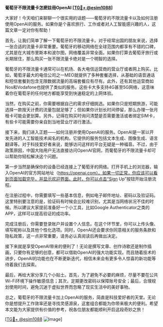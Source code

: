 **葡萄牙不限流量卡怎麽註冊OpenAI [[TG💪+ @esim1088](https://t.me/s/esim1088)]**

大家好！今天咱们来聊聊一个很实用的话题——葡萄牙的不限流量卡以及如何注册使用OpenAI的服务。如果你是个喜欢旅行、工作或者对人工智能感兴趣的人，这篇文章一定对你有帮助！

首先，让我们简单了解一下葡萄牙的不限流量卡。对于经常出国的朋友来说，选择一张合适的流量卡非常重要。葡萄牙的移动网络在全球范围内都享有不错的口碑，尤其是在大城市里斯本和波尔图，网络覆盖非常全面。如果你打算去葡萄牙旅行或长期居住，那么购买一张不限流量卡绝对是一个明智的选择。

葡萄牙的不限流量卡通常可以在机场、各大电信运营商的营业厅或者网上购买。比如，葡萄牙最大的电信公司之一MEO就提供了多种套餐选择，从基础的语音通话和短信套餐到包含无限数据流量的高端套餐应有尽有。此外，还有其他运营商如Nos和Vodafone也提供了类似的服务。这些卡大多支持4G甚至5G网络，这意味着你在葡萄牙的任何地方都能享受到快速稳定的上网体验。

当然，在购买之前，你需要根据自己的需求仔细挑选。如果你只是短期旅游，可能选择一款按天计费的流量包就足够了；但如果你计划长时间停留，那么办理一张月租卡可能会更划算。另外，记得在购买时询问清楚是否需要激活或者绑定SIM卡，有些卡可能需要你亲自到当地营业厅进行激活。

接下来，我们进入正题——如何注册并使用OpenAI的服务。OpenAI是一家以开发先进的人工智能技术闻名的机构，它提供的服务包括文本生成、图像生成、语言翻译等。对于科技爱好者来说，能够访问这样的平台无疑是一种福音。不过，由于政策原因，中国大陆用户无法直接访问OpenAI官网，而葡萄牙的不限流量卡却可以帮助你轻松解决这个问题。

第一步当然是确保你的设备已经连接上了葡萄牙的网络。打开手机上的浏览器，输入OpenAI的官方网站地址（https://openai.com）。如果一切正常，你应该可以看到页面加载完毕，并显示欢迎界面。此时，你可以点击“Sign Up”按钮开始注册流程。

在注册过程中，你需要填写一些基本信息，例如电子邮件地址、密码以及验证码。这里特别要注意的是，验证码有时候会比较难识别，尤其是当网络状况不佳的时候。所以建议大家提前准备好一个小工具，比如Google Authenticator之类的APP，这样可以提高验证的成功率。

完成注册后，你需要登录账户并设置个人信息。在这个环节里，你可以上传头像、填写昵称以及其他个性化选项。同时，OpenAI还会要求你同意相关的服务条款和隐私政策，这一点非常重要，请务必认真阅读后再做出决定。

接下来就是享受OpenAI带来的便利了！无论是撰写文章、创作诗歌还是制作插画，只要你有足够的创意，都可以借助OpenAI的强大功能实现。而且随着技术的进步，OpenAI的功能也在不断更新迭代，相信未来会有更多令人惊喜的新功能等待着我们去探索。

最后，再给大家分享几个小贴士。首先，为了避免不必要的麻烦，尽量不要在公共Wi-Fi环境下操作敏感信息；其次，定期更改密码以保障账号安全；最后，合理规划使用时间，避免沉迷于虚拟世界而忽略了现实生活中的美好事物。

总之，葡萄牙的不限流量卡加上OpenAI的服务，简直是科技爱好者的天堂。无论你是想提升工作效率还是寻找灵感源泉，这套组合都能为你带来极大的便利。希望本文能为大家提供有价值的参考，祝各位朋友都能顺利开启这段奇妙之旅！

[[TG💪+ @esim1088](https://t.me/s/esim1088) ![Image](https://i.postimg.cc/4NQfJmqS/Snipaste-2025-05-13-00-14-12.png)]